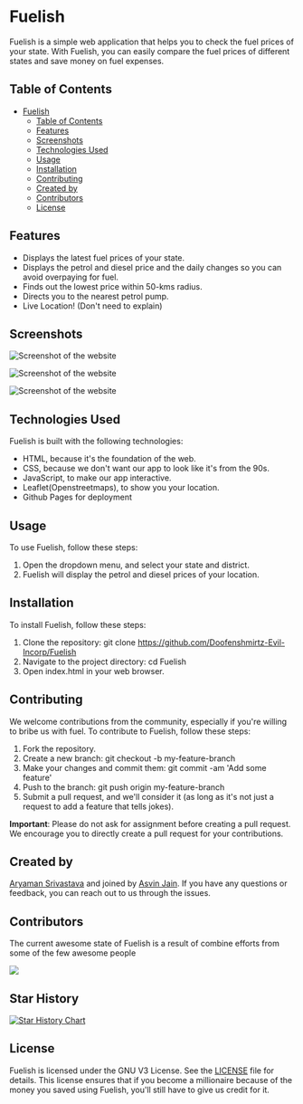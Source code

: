 # Fuelish

Fuelish is a simple web application that helps you to check the fuel prices of your state. With Fuelish, you can easily compare the fuel prices of different states and save money on fuel expenses.

## Table of Contents

- [Fuelish](#fuelish)
  - [Table of Contents](#table-of-contents)
  - [Features](#features)
  - [Screenshots](#screenshots)
  - [Technologies Used](#technologies-used)
  - [Usage](#usage)
  - [Installation](#installation)
  - [Contributing](#contributing)
  - [Created by](#created-by)
  - [Contributors](#contributors)
  - [License](#license)

## Features

- Displays the latest fuel prices of your state.
- Displays the petrol and diesel price and the daily changes so you can avoid overpaying for fuel.
- Finds out the lowest price within 50-kms radius.
- Directs you to the nearest petrol pump.
- Live Location! (Don't need to explain)

## Screenshots
![Screenshot of the website](images/screenshots/1.jpg "a title")

![Screenshot of the website](images/screenshots/2.jpg "a title")

![Screenshot of the website](images/screenshots/3.jpg "a title")

## Technologies Used

Fuelish is built with the following technologies:

- HTML, because it's the foundation of the web.
- CSS, because we don't want our app to look like it's from the 90s.
- JavaScript, to make our app interactive.
- Leaflet(Openstreetmaps), to show you your location.
- Github Pages for deployment

## Usage

To use Fuelish, follow these steps:

1. Open the dropdown menu, and select your state and district.
2. Fuelish will display the petrol and diesel prices of your location.

## Installation

To install Fuelish, follow these steps:

1. Clone the repository: git clone https://github.com/Doofenshmirtz-Evil-Incorp/Fuelish
2. Navigate to the project directory: cd Fuelish
3. Open index.html in your web browser.

## Contributing

We welcome contributions from the community, especially if you're willing to bribe us with fuel. To contribute to Fuelish, follow these steps:

1. Fork the repository.
2. Create a new branch: git checkout -b my-feature-branch
3. Make your changes and commit them: git commit -am 'Add some feature'
4. Push to the branch: git push origin my-feature-branch
5. Submit a pull request, and we'll consider it (as long as it's not just a request to add a feature that tells jokes).

**Important**: Please do not ask for assignment before creating a pull request. We encourage you to directly create a pull request for your contributions.

## Created by 

[Aryaman Srivastava](https://github.com/actuallyaryaman) and joined by [Asvin Jain](https://github.com/asvin1). If you have any questions or feedback, you can reach out to us through the issues.

## Contributors

The current awesome state of Fuelish is a result of combine efforts from some of the few awesome people

<a href="https://github.com/Doofenshmirtz-Evil-Incorp/Fuelish/graphs/contributors">
  <img src="https://contrib.rocks/image?repo=Doofenshmirtz-Evil-Incorp/Fuelish" />
</a>

## Star History

<a href="https://star-history.com/#Doofenshmirtz-Evil-Incorp/Fuelish&Date">
 <picture>
   <source media="(prefers-color-scheme: dark)" srcset="https://api.star-history.com/svg?repos=Doofenshmirtz-Evil-Incorp/Fuelish&type=Date&theme=dark" />
   <source media="(prefers-color-scheme: light)" srcset="https://api.star-history.com/svg?repos=Doofenshmirtz-Evil-Incorp/Fuelish&type=Date" />
   <img alt="Star History Chart" src="https://api.star-history.com/svg?repos=Doofenshmirtz-Evil-Incorp/Fuelish&type=Date" />
 </picture>
</a>

## License

Fuelish is licensed under the GNU V3 License. See the [LICENSE](LICENSE.md) file for details. This license ensures that if you become a millionaire because of the money you saved using Fuelish, you'll still have to give us credit for it.
